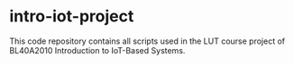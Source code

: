 # intro-iot-project
This code repository contains all scripts used in the LUT course project of BL40A2010 Introduction to IoT-Based Systems.
